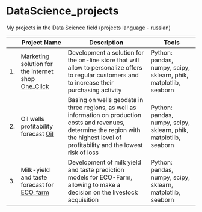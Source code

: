 # DataScience_projects
My projects in the Data Science field (projects language - russian)

|   | Project Name  | Description              | Tools    |
|---|---------------|--------------------------|----------|
|1.|Marketing solution for the internet shop [One_Click](https://github.com/Luzgina-SV/DataScience_projects/blob/main/One_Click/ML_project_OneClick.ipynb)|Development a solution for the on-line store that will allow to personalize offers to regular customers and to increase their purchasing activity| Python: pandas, numpy, scipy, sklearn, phik, matplotlib, seaborn|
|2.| Oil wells profitability forecast [Oil](https://github.com/Luzgina-SV/DataScience_projects/blob/main/oil/ML_project_oil_well_location_clean.ipynb)| Basing on wells geodata in three regions, as well as information on production costs and revenues, determine the region with the highest level of profitability and the lowest risk of loss| Python: pandas, numpy, scipy, sklearn, phik, matplotlib, seaborn|
|3.| Milk-yield and taste forecast for [ECO_farm](https://github.com/Luzgina-SV/DataScience_projects/blob/main/ECO_ferma/ML_project_ECO_Farm.ipynb)| Development of milk yield and taste prediction models for ECO-Farm, allowing to make a decision on the livestock acquisition | Python: pandas, numpy, scipy, sklearn, matplotlib, seaborn
